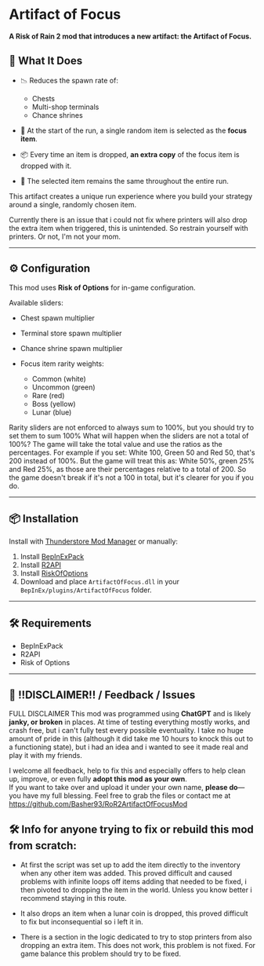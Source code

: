 # Artifact of Focus

**A Risk of Rain 2 mod that introduces a new artifact: the Artifact of Focus.**

## 🧬 What It Does

- 📉 Reduces the spawn rate of:
  - Chests  
  - Multi-shop terminals  
  - Chance shrines

- 🎯 At the start of the run, a single random item is selected as the **focus item**.
- 📦 Every time an item is dropped, **an extra copy** of the focus item is dropped with it.
- 🔁 The selected item remains the same throughout the entire run.

This artifact creates a unique run experience where you build your strategy around a single, randomly chosen item.

Currently there is an issue that i could not fix where printers will also drop the extra item when triggered, this is unintended.
So restrain yourself with printers.
Or not, I'm not your mom.

---

## ⚙️ Configuration

This mod uses **Risk of Options** for in-game configuration.

Available sliders:
- Chest spawn multiplier  
- Terminal store spawn multiplier  
- Chance shrine spawn multiplier  

- Focus item rarity weights:
  - Common (white)
  - Uncommon (green)
  - Rare (red)
  - Boss (yellow)
  - Lunar (blue)

Rarity sliders are not enforced to always sum to 100%, but you should try to set them to sum 100%
What will happen when the sliders are not a total of 100%?
The game will take the total value and use the ratios as the percentages.
For example if you set:
White 100, Green 50 and Red 50, that's 200 instead of 100%.
But the game will treat this as:
White 50%, green 25% and Red 25%, as those are their percentages relative to a total of 200.
So the game doesn't break if it's not a 100 in total, but it's clearer for you if you do.

---

## 📦 Installation

Install with [Thunderstore Mod Manager](https://www.overwolf.com/app/Thunderstore-Thunderstore_Mod_Manager) or manually:

1. Install [BepInExPack](https://thunderstore.io/package/bbepis/BepInExPack/)
2. Install [R2API](https://thunderstore.io/package/tristanmcpherson/R2API/)
3. Install [RiskOfOptions](https://thunderstore.io/package/RiskofThunder/RiskOfOptions/)
4. Download and place `ArtifactOfFocus.dll` in your `BepInEx/plugins/ArtifactOfFocus` folder.

---

## 🛠️ Requirements

- BepInExPack  
- R2API  
- Risk of Options

---

## 💬 !!DISCLAIMER!! / Feedback / Issues

FULL DISCLAIMER This mod was programmed using **ChatGPT** and is likely **janky, or broken** in places. At time of testing everything mostly works, and crash free, but i can't fully test every possible eventuality.
I take no huge amount of pride in this (although it did take me 10 hours to knock this out to a functioning state), but i had an idea and i wanted to see it made real and play it with my friends.
  
I welcome all feedback, help to fix this and especially offers to help clean up, improve, or even fully **adopt this mod as your own**.  
If you want to take over and upload it under your own name, **please do**—you have my full blessing.
Feel free to grab the files or contact me at https://github.com/Basher93/RoR2ArtifactOfFocusMod

## 🛠️ Info for anyone trying to fix or rebuild this mod from scratch:

- At first the script was set up to add the item directly to the inventory when any other item was added.
This proved difficult and caused problems with infinite loops off items adding that needed to be fixed,  i then pivoted to dropping the item in the world.
Unless you know better i recommend staying in this route.

- It also drops an item when a lunar coin is dropped, this proved difficult to fix but inconsequential so i left it in.

- There is a section in the logic dedicated to try to stop printers from also dropping an extra item. This does not work, this problem is not fixed.
For game balance this problem should try to be fixed.
